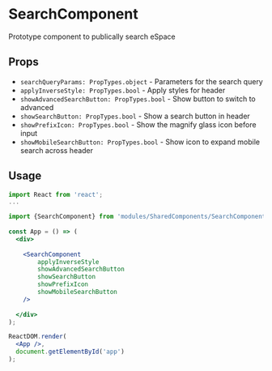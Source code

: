 # SearchComponent

Prototype component to publically search eSpace

## Props
- `searchQueryParams: PropTypes.object` - Parameters for the search query
- `applyInverseStyle: PropTypes.bool` - Apply styles for header
- `showAdvancedSearchButton: PropTypes.bool` - Show button to switch to advanced
- `showSearchButton: PropTypes.bool` - Show a search button in header
- `showPrefixIcon: PropTypes.bool` - Show the magnify glass icon before input
- `showMobileSearchButton: PropTypes.bool` - Show icon to expand mobile search across header

## Usage
```jsx
import React from 'react';
...

import {SearchComponent} from 'modules/SharedComponents/SearchComponent';
      
const App = () => (
  <div>
  
    <SearchComponent 
        applyInverseStyle
        showAdvancedSearchButton
        showSearchButton
        showPrefixIcon
        showMobileSearchButton        
    />
    
  </div>
);

ReactDOM.render(
  <App />,
  document.getElementById('app')
);
```

